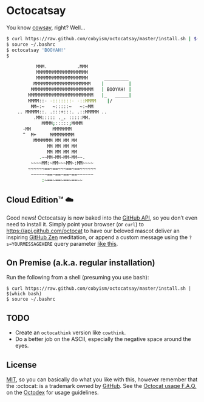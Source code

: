 Octocatsay
==========

You know [cowsay](http://en.wikipedia.org/wiki/Cowsay), right? Well...

```sh
$ curl https://raw.github.com/cobyism/octocatsay/master/install.sh | $(which bash)
$ source ~/.bashrc
$ octocatsay 'BOOYAH!'
$

           MMM.           .MMM
           MMMMMMMMMMMMMMMMMMM
           MMMMMMMMMMMMMMMMMMM      _________
          MMMMMMMMMMMMMMMMMMMMM    |         |
         MMMMMMMMMMMMMMMMMMMMMMM   | BOOYAH! |
        MMMMMMMMMMMMMMMMMMMMMMMM   |_   _____|
        MMMM::- -:::::::- -::MMMM    |/
         MM~:~   ~:::::~   ~:~MM
    .. MMMMM::. .:::+:::. .::MMMMM ..
          .MM::::: ._. :::::MM.
             MMMM;:::::;MMMM
      -MM        MMMMMMM
      ^  M+     MMMMMMMMM
          MMMMMMM MM MM MM
               MM MM MM MM
               MM MM MM MM
            .~~MM~MM~MM~MM~~.
         ~~~~MM:~MM~~~MM~:MM~~~~
        ~~~~~~==~==~~~==~==~~~~~~
         ~~~~~~==~==~==~==~~~~~~
             :~==~==~==~==~~
```

## Cloud Edition™ :cloud:

Good news! Octocatsay is now baked into the [GitHub API](https://developer.github.com), so you don’t even need to install it. Simply point your browser (or `curl`) to <https://api.github.com/octocat> to have our beloved mascot deliver an inspiring [GitHub Zen](https://api.github.com/zen) meditation, or append a custom message using the `?s=YOURMESSAGEHERE` query parameter [like this](https://api.github.com/octocat?s=BOOM!). 

## On Premise (a.k.a. regular installation)

Run the following from a shell (presuming you use bash):

    $ curl https://raw.github.com/cobyism/octocatsay/master/install.sh | $(which bash)
    $ source ~/.bashrc
    
## TODO

- Create an `octocathink` version like `cowthink`.
- Do a better job on the ASCII, especially the negative space around the eyes.

## License

[MIT](./LICENSE), so you can basically do what you like with this, however remember that the :octocat: is a trademark
owned by [GitHub](https://github.com/). See the [Octocat usage
F.A.Q.](http://octodex.github.com/faq.html) on the [Octodex](http://octodex.github.com) for usage guidelines.

